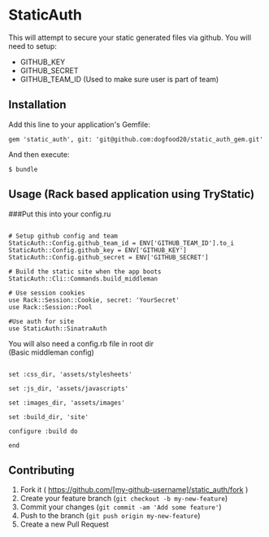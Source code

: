 # StaticAuth

This will attempt to secure your static generated files via github.
You will need to setup:

  - GITHUB_KEY
  - GITHUB_SECRET
  - GITHUB_TEAM_ID (Used to make sure user is part of team)

## Installation

Add this line to your application's Gemfile:

    gem 'static_auth', git: 'git@github.com:dogfood20/static_auth_gem.git'

And then execute:

    $ bundle

## Usage (Rack based application using TryStatic)

###Put this into your config.ru

```

# Setup github config and team
StaticAuth::Config.github_team_id = ENV['GITHUB_TEAM_ID'].to_i
StaticAuth::Config.github_key = ENV['GITHUB_KEY']
StaticAuth::Config.github_secret = ENV['GITHUB_SECRET']

# Build the static site when the app boots
StaticAuth::Cli::Commands.build_middleman

# Use session cookies
use Rack::Session::Cookie, secret: 'YourSecret'
use Rack::Session::Pool

#Use auth for site
use StaticAuth::SinatraAuth

```

You will also need a config.rb file in root dir  
(Basic middleman config)


```

set :css_dir, 'assets/stylesheets'

set :js_dir, 'assets/javascripts'

set :images_dir, 'assets/images'

set :build_dir, 'site'

configure :build do

end

```

## Contributing

1. Fork it ( https://github.com/[my-github-username]/static_auth/fork )
2. Create your feature branch (`git checkout -b my-new-feature`)
3. Commit your changes (`git commit -am 'Add some feature'`)
4. Push to the branch (`git push origin my-new-feature`)
5. Create a new Pull Request
